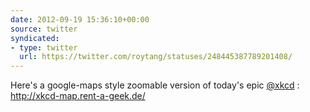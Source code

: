 ```yaml
---
date: 2012-09-19 15:36:10+00:00
source: twitter
syndicated:
- type: twitter
  url: https://twitter.com/roytang/statuses/248445387789201408/
---
```


Here's a google-maps style zoomable version of today's epic [@xkcd](https://twitter.com/xkcd/) : http://xkcd-map.rent-a-geek.de/